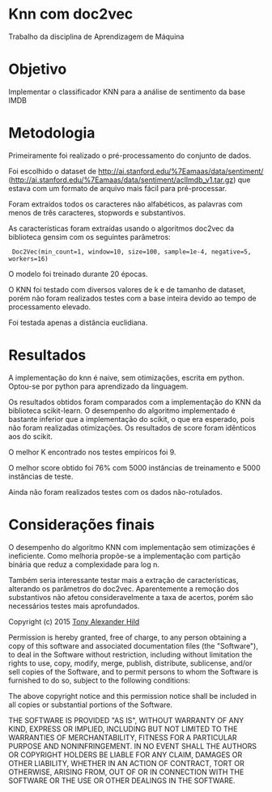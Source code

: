 
# Knn com doc2vec

Trabalho da disciplina de Aprendizagem de Máquina

# Objetivo

Implementar o classificador KNN para a análise de sentimento da base IMDB

# Metodologia

Primeiramente foi realizado o pré-processamento do conjunto de dados.
 
Foi escolhido o dataset de http://ai.stanford.edu/%7Eamaas/data/sentiment/ (http://ai.stanford.edu/%7Eamaas/data/sentiment/aclImdb_v1.tar.gz) que estava com um formato de arquivo mais fácil para pré-processar.

Foram extraídos todos os caracteres não alfabéticos, as palavras com menos de três caracteres, stopwords e substantivos.

As características foram extraídas usando o algoritmos doc2vec da biblioteca gensim com os seguintes parâmetros:

```  Doc2Vec(min_count=1, window=10, size=100, sample=1e-4, negative=5, workers=16) ```

O modelo foi treinado durante 20 épocas.

O KNN foi testado com diversos valores de k e de tamanho de dataset, porém não foram realizados testes com a base inteira devido ao tempo de processamento elevado.

Foi testada apenas a distância euclidiana.

# Resultados

A implementação do knn é naive, sem otimizações, escrita em python. Optou-se por python para aprendizado da linguagem.

Os resultados obtidos foram comparados com a implementação do KNN da biblioteca scikit-learn. O desempenho do algoritmo implementado é bastante inferior que a implementação do scikit, o que era esperado, pois não foram realizadas otimizações. Os resultados de score foram idênticos aos do scikit.

O melhor K encontrado nos testes empíricos foi 9.

O melhor score obtido foi 76% com 5000 instâncias de treinamento e 5000 instâncias de teste.

Ainda não foram realizados testes com os dados não-rotulados.

# Considerações finais

O desempenho do algoritmo KNN com implementação sem otimizações é ineficiente. Como melhoria propõe-se a implementação com partição binária que reduz a complexidade para log n.

Também seria interessante testar mais a extração de características, alterando os parâmetros do doc2vec. Aparentemente a remoção dos substantivos não afetou consideravelmente a taxa de acertos, porém são necessários testes mais aprofundados.


Copyright (c) 2015 [Tony Alexander Hild](https://github.com/thild)

Permission is hereby granted, free of charge, to any person obtaining a copy of this software and associated documentation files (the "Software"), to deal in the Software without restriction, including without limitation the rights to use, copy, modify, merge, publish, distribute, sublicense, and/or sell copies of the Software, and to permit persons to whom the Software is furnished to do so, subject to the following conditions:

The above copyright notice and this permission notice shall be included in all copies or substantial portions of the Software.

THE SOFTWARE IS PROVIDED "AS IS", WITHOUT WARRANTY OF ANY KIND, EXPRESS OR IMPLIED, INCLUDING BUT NOT LIMITED TO THE WARRANTIES OF MERCHANTABILITY, FITNESS FOR A PARTICULAR PURPOSE AND NONINFRINGEMENT. IN NO EVENT SHALL THE AUTHORS OR COPYRIGHT HOLDERS BE LIABLE FOR ANY CLAIM, DAMAGES OR OTHER LIABILITY, WHETHER IN AN ACTION OF CONTRACT, TORT OR OTHERWISE, ARISING FROM, OUT OF OR IN CONNECTION WITH THE SOFTWARE OR THE USE OR OTHER DEALINGS IN THE SOFTWARE.
